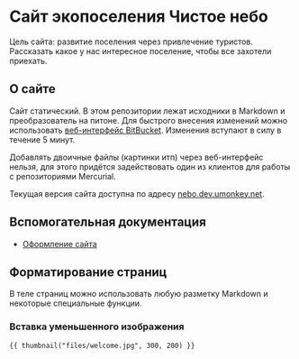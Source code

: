 # Сайт экопоселения Чистое небо

Цель сайта: развитие поселения через привлечение туристов.
Рассказать какое у нас интересное поселение, чтобы все захотели приехать.


## О сайте

Сайт статический.
В этом репозитории лежат исходники в Markdown и преобразователь на питоне.
Для быстрого внесения изменений можно использовать [веб-интерфейс BitBucket][1].
Изменения вступают в силу в течение 5 минут.

Добавлять двоичные файлы (картинки итп) через веб-интерфейс нельзя, для этого придётся задействовать один из клиентов для работы с репозиториями Mercurial.

Текущая версия сайта доступна по адресу [nebo.dev.umonkey.net][2].


## Вспомогательная документация

- [Оформление сайта](https://bitbucket.org/umonkey/website-nebo-welcome/src/default/doc/Design.md)


## Форматирование страниц

В теле страниц можно использовать любую разметку Markdown и некоторые специальные функции.

### Вставка уменьшенного изображения

    {{ thumbnail("files/welcome.jpg", 300, 200) }}


[1]: https://bitbucket.org/umonkey/website-nebo-welcome/src/default/input/
[2]: http://nebo.dev.umonkey.net/

